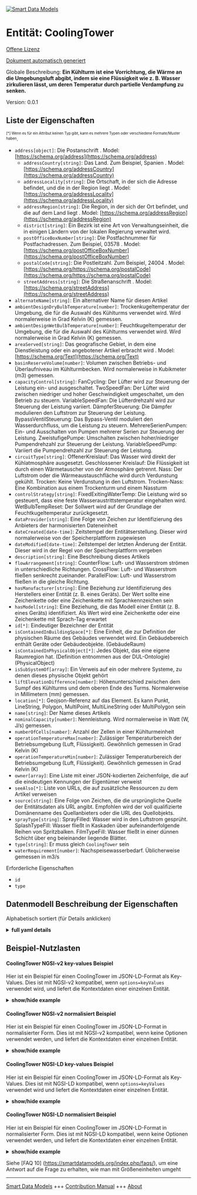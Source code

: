 <!-- 10-Header -->    
[![Smart Data Models](https://smartdatamodels.org/wp-content/uploads/2022/01/SmartDataModels_logo.png "Logo")](https://smartdatamodels.org)    
Entität: CoolingTower    
=====================<!-- /10-Header -->    
<!-- 15-License -->    
[Offene Lizenz](https://github.com/smart-data-models//dataModel.S4BLDG/blob/master/CoolingTower/LICENSE.md)    
[Dokument automatisch generiert](https://docs.google.com/presentation/d/e/2PACX-1vTs-Ng5dIAwkg91oTTUdt8ua7woBXhPnwavZ0FxgR8BsAI_Ek3C5q97Nd94HS8KhP-r_quD4H0fgyt3/pub?start=false&loop=false&delayms=3000#slide=id.gb715ace035_0_60)    
<!-- /15-License -->    
<!-- 20-Description -->    
Globale Beschreibung: **Ein Kühlturm ist eine Vorrichtung, die Wärme an die Umgebungsluft abgibt, indem sie eine Flüssigkeit wie z. B. Wasser zirkulieren lässt, um deren Temperatur durch partielle Verdampfung zu senken.**    
Version: 0.0.1    
<!-- /20-Description -->    
<!-- 30-PropertiesList -->    
## Liste der Eigenschaften    
<sup><sub>[*] Wenn es für ein Attribut keinen Typ gibt, kann es mehrere Typen oder verschiedene Formate/Muster haben</sub></sup>.    
- `address[object]`: Die Postanschrift  . Model: [https://schema.org/address](https://schema.org/address)	- `addressCountry[string]`: Das Land. Zum Beispiel, Spanien  . Model: [https://schema.org/addressCountry](https://schema.org/addressCountry)    
	- `addressLocality[string]`: Die Ortschaft, in der sich die Adresse befindet, und die in der Region liegt  . Model: [https://schema.org/addressLocality](https://schema.org/addressLocality)    
	- `addressRegion[string]`: Die Region, in der sich der Ort befindet, und die auf dem Land liegt  . Model: [https://schema.org/addressRegion](https://schema.org/addressRegion)    
	- `district[string]`: Ein Bezirk ist eine Art von Verwaltungseinheit, die in einigen Ländern von der lokalen Regierung verwaltet wird.      
	- `postOfficeBoxNumber[string]`: Die Postfachnummer für Postfachadressen. Zum Beispiel, 03578  . Model: [https://schema.org/postOfficeBoxNumber](https://schema.org/postOfficeBoxNumber)    
	- `postalCode[string]`: Die Postleitzahl. Zum Beispiel, 24004  . Model: [https://schema.org/https://schema.org/postalCode](https://schema.org/https://schema.org/postalCode)    
	- `streetAddress[string]`: Die Straßenanschrift  . Model: [https://schema.org/streetAddress](https://schema.org/streetAddress)    
- `alternateName[string]`: Ein alternativer Name für diesen Artikel  - `ambientDesignDryBulbTemperature[number]`: Trockenkugeltemperatur der Umgebung, die für die Auswahl des Kühlturms verwendet wird. Wird normalerweise in Grad Kelvin (K) gemessen.  - `ambientDesignWetBulbTemperature[number]`: Feuchtkugeltemperatur der Umgebung, die für die Auswahl des Kühlturms verwendet wird. Wird normalerweise in Grad Kelvin (K) gemessen.  - `areaServed[string]`: Das geografische Gebiet, in dem eine Dienstleistung oder ein angebotener Artikel erbracht wird  . Model: [https://schema.org/Text](https://schema.org/Text)- `basinReserveVolume[number]`: Volumen zwischen Betriebs- und Überlaufniveau im Kühlturmbecken. Wird normalerweise in Kubikmeter (m3) gemessen.  - `capacityControl[string]`: FanCycling: Der Lüfter wird zur Steuerung der Leistung ein- und ausgeschaltet. TwoSpeedFan: Der Lüfter wird zwischen niedriger und hoher Geschwindigkeit umgeschaltet, um den Betrieb zu steuern. VariableSpeedFan: Die Lüfterdrehzahl wird zur Steuerung der Leistung variiert. DämpferSteuerung: Die Dämpfer modulieren den Luftstrom zur Steuerung der Leistung. BypassVentilSteuerung: Das Bypass-Ventil moduliert den Wasserdurchfluss, um die Leistung zu steuern. MehrereSerienPumpen: Ein- und Ausschalten von Pumpen mehrerer Serien zur Steuerung der Leistung. ZweistufigePumpe: Umschalten zwischen hoher/niedriger Pumpendrehzahl zur Steuerung der Leistung. VariableSpeedPump: Variiert die Pumpendrehzahl zur Steuerung der Leistung.  - `circuitType[string]`: OffenerKreislauf: Das Wasser wird direkt der Kühlatmosphäre ausgesetzt. Geschlossener Kreislauf: Die Flüssigkeit ist durch einen Wärmetauscher von der Atmosphäre getrennt. Nass: Der Luftstrom oder die Wärmeaustauschfläche wird durch Verdunstung gekühlt. Trocken: Keine Verdunstung in den Luftstrom. Trocken-Nass: Eine Kombination aus einem Trockenturm und einem Nassturm  - `controlStrategy[string]`: FixedExitingWaterTemp: Die Leistung wird so gesteuert, dass eine feste Wasseraustrittstemperatur eingehalten wird. WetBulbTempReset: Der Sollwert wird auf der Grundlage der Feuchtkugeltemperatur zurückgesetzt.  - `dataProvider[string]`: Eine Folge von Zeichen zur Identifizierung des Anbieters der harmonisierten Dateneinheit  - `dateCreated[date-time]`: Zeitstempel der Entitätserstellung. Dieser wird normalerweise von der Speicherplattform zugewiesen  - `dateModified[date-time]`: Zeitstempel der letzten Änderung der Entität. Dieser wird in der Regel von der Speicherplattform vergeben  - `description[string]`: Eine Beschreibung dieses Artikels  - `flowArrangement[string]`: CounterFlow: Luft- und Wasserstrom strömen in unterschiedliche Richtungen. CrossFlow: Luft- und Wasserstrom fließen senkrecht zueinander. ParallelFlow: Luft- und Wasserstrom fließen in die gleiche Richtung.  - `hasManufacturer[string]`: Eine Beziehung zur Identifizierung des Herstellers einer Entität (z. B. eines Geräts). Der Wert sollte eine Zeichenkette oder eine Zeichenkette mit Sprachkennzeichen sein  - `hasModel[string]`: Eine Beziehung, die das Modell einer Entität (z. B. eines Geräts) identifiziert. Als Wert wird eine Zeichenkette oder eine Zeichenkette mit Sprach-Tag erwartet  - `id[*]`: Eindeutiger Bezeichner der Entität  - `isContainedInBuildingSpace[*]`: Eine Einheit, die zur Definition der physischen Räume des Gebäudes verwendet wird. Ein Gebäudebereich enthält Geräte oder Gebäudeobjekte. (GebäudeRaum)  - `isContainedInPhysicalObject[*]`: Jedes Objekt, das eine eigene Raumregion hat.  (Definition entnommen aus der DUL-Ontologie) (PhysicalObject)  - `isSubSystemOf[array]`: Ein Verweis auf ein oder mehrere Systeme, zu denen dieses physische Objekt gehört  - `liftElevationDifference[number]`: Höhenunterschied zwischen dem Sumpf des Kühlturms und dem oberen Ende des Turms. Normalerweise in Millimetern (mm) gemessen.  - `location[*]`: Geojson-Referenz auf das Element. Es kann Punkt, LineString, Polygon, MultiPoint, MultiLineString oder MultiPolygon sein  - `name[string]`: Der Name dieses Artikels  - `nominalCapacity[number]`: Nennleistung. Wird normalerweise in Watt (W, J/s) gemessen.  - `numberOfCells[number]`: Anzahl der Zellen in einer Kühlturmeinheit  - `operationTemperatureMax[number]`: Zulässiger Temperaturbereich der Betriebsumgebung (Luft, Flüssigkeit). Gewöhnlich gemessen in Grad Kelvin (K)  - `operationTemperatureMin[number]`: Zulässiger Temperaturbereich der Betriebsumgebung (Luft, Flüssigkeit). Gewöhnlich gemessen in Grad Kelvin (K)  - `owner[array]`: Eine Liste mit einer JSON-kodierten Zeichenfolge, die auf die eindeutigen Kennungen der Eigentümer verweist  - `seeAlso[*]`: Liste von URLs, die auf zusätzliche Ressourcen zu dem Artikel verweisen  - `source[string]`: Eine Folge von Zeichen, die die ursprüngliche Quelle der Entitätsdaten als URL angibt. Empfohlen wird der voll qualifizierte Domänenname des Quellanbieters oder die URL des Quellobjekts.  - `sprayType[string]`: SprayFilled: Wasser wird in den Luftstrom gesprüht. SplashTypeFill: Wasser fließt in Kaskaden über aufeinanderfolgende Reihen von Spritzbalken. FilmTypeFill: Wasser fließt in einer dünnen Schicht über eng beieinander liegende Blätter.  - `type[string]`: Er muss gleich `CoolingTower` sein  - `waterRequirement[number]`: Nachspeisewasserbedarf. Üblicherweise gemessen in m3/s  <!-- /30-PropertiesList -->    
<!-- 35-RequiredProperties -->    
Erforderliche Eigenschaften    
- `id`  - `type`  <!-- /35-RequiredProperties -->    
<!-- 40-RequiredProperties -->    
<!-- /40-RequiredProperties -->    
<!-- 50-DataModelHeader -->    
## Datenmodell Beschreibung der Eigenschaften    
Alphabetisch sortiert (für Details anklicken)    
<!-- /50-DataModelHeader -->    
<!-- 60-ModelYaml -->    
<details><summary><strong>full yaml details</strong></summary>      
```yaml    
CoolingTower:      
  description: A cooling tower is a device which rejects heat to ambient air by circulating a fluid such as water through it to reduce its temperature by partial evaporation.      
  properties:      
    address:      
      description: The mailing address      
      properties:      
        addressCountry:      
          description: 'The country. For example, Spain'      
          type: string      
          x-ngsi:      
            model: https://schema.org/addressCountry      
            type: Property      
        addressLocality:      
          description: 'The locality in which the street address is, and which is in the region'      
          type: string      
          x-ngsi:      
            model: https://schema.org/addressLocality      
            type: Property      
        addressRegion:      
          description: 'The region in which the locality is, and which is in the country'      
          type: string      
          x-ngsi:      
            model: https://schema.org/addressRegion      
            type: Property      
        district:      
          description: 'A district is a type of administrative division that, in some countries, is managed by the local government'      
          type: string      
          x-ngsi:      
            type: Property      
        postOfficeBoxNumber:      
          description: 'The post office box number for PO box addresses. For example, 03578'      
          type: string      
          x-ngsi:      
            model: https://schema.org/postOfficeBoxNumber      
            type: Property      
        postalCode:      
          description: 'The postal code. For example, 24004'      
          type: string      
          x-ngsi:      
            model: https://schema.org/https://schema.org/postalCode      
            type: Property      
        streetAddress:      
          description: The street address      
          type: string      
          x-ngsi:      
            model: https://schema.org/streetAddress      
            type: Property      
        streetNr:      
          description: Number identifying a specific property on a public street      
          type: string      
          x-ngsi:      
            type: Property      
      type: object      
      x-ngsi:      
        model: https://schema.org/address      
        type: Property      
    alternateName:      
      description: An alternative name for this item      
      type: string      
      x-ngsi:      
        type: Property      
    ambientDesignDryBulbTemperature:      
      description: Ambient design dry bulb temperature used for selecting the cooling tower. Usually measured in degrees Kelvin (K)      
      type: number      
      x-ngsi:      
        type: Property      
    ambientDesignWetBulbTemperature:      
      description: Ambient design wet bulb temperature used for selecting the cooling tower. Usually measured in degrees Kelvin (K)      
      type: number      
      x-ngsi:      
        type: Property      
    areaServed:      
      description: The geographic area where a service or offered item is provided      
      type: string      
      x-ngsi:      
        model: https://schema.org/Text      
        type: Property      
    basinReserveVolume:      
      description: Volume between operating and overflow levels in cooling tower basin. Usually measured in cubic metre (m3)      
      type: number      
      x-ngsi:      
        type: Property      
    capacityControl:      
      description: 'FanCycling: Fan is cycled on and off to control duty. TwoSpeedFan: Fan is switched between low and high speed to control duty. VariableSpeedFan: Fan speed is varied to control duty. DampersControl: Dampers modulate the air flow to control duty. BypassValveControl: Bypass valve modulates the water flow to control duty. MultipleSeriesPumps: Turn on/off multiple series pump to control duty. TwoSpeedPump: Switch between high/low pump speed to control duty. VariableSpeedPump: vary pump speed to control duty'      
      type: string      
      x-ngsi:      
        type: Property      
    circuitType:      
      description: 'OpenCircuit: Exposes water directly to the cooling atmosphere. CloseCircuit: The fluid is separated from the atmosphere by a heat exchanger. Wet: The air stream or the heat exchange surface is evaporatively cooled. Dry: No evaporation into the air stream. DryWet: A combination of a dry tower and a wet tower'      
      type: string      
      x-ngsi:      
        type: Property      
    controlStrategy:      
      description: 'FixedExitingWaterTemp: The capacity is controlled to maintain a fixed exiting water temperature. WetBulbTempReset: The set-point is reset based on the wet-bulb temperature'      
      type: string      
      x-ngsi:      
        type: Property      
    dataProvider:      
      description: A sequence of characters identifying the provider of the harmonised data entity      
      type: string      
      x-ngsi:      
        type: Property      
    dateCreated:      
      description: Entity creation timestamp. This will usually be allocated by the storage platform      
      format: date-time      
      type: string      
      x-ngsi:      
        type: Property      
    dateModified:      
      description: Timestamp of the last modification of the entity. This will usually be allocated by the storage platform      
      format: date-time      
      type: string      
      x-ngsi:      
        type: Property      
    description:      
      description: A description of this item      
      type: string      
      x-ngsi:      
        type: Property      
    flowArrangement:      
      description: 'CounterFlow: Air and water flow enter in different directions. CrossFlow: Air and water flow are perpendicular. ParallelFlow: air and water flow enter in same directions'      
      type: string      
      x-ngsi:      
        type: Property      
    hasManufacturer:      
      description: 'A relationship identifying the manufacturer of an entity (e.g., device). The value is expected to be a string or a string with language tag'      
      type: string      
      x-ngsi:      
        type: Property      
    hasModel:      
      description: 'A relationship identifying the model of an entity (e.g., device). The value is expected to be a string or a string with language tag'      
      type: string      
      x-ngsi:      
        type: Property      
    id:      
      anyOf:      
        - description: Identifier format of any NGSI entity      
          maxLength: 256      
          minLength: 1      
          pattern: ^[\w\-\.\{\}\$\+\*\[\]`|~^@!,:\\]+$      
          type: string      
          x-ngsi:      
            type: Property      
        - description: Identifier format of any NGSI entity      
          format: uri      
          type: string      
          x-ngsi:      
            type: Property      
      description: Unique identifier of the entity      
      x-ngsi:      
        type: Property      
    isContainedInBuildingSpace:      
      anyOf:      
        - description: Identifier format of any NGSI entity      
          maxLength: 256      
          minLength: 1      
          pattern: ^[\w\-\.\{\}\$\+\*\[\]`|~^@!,:\\]+$      
          type: string      
          x-ngsi:      
            type: Property      
        - description: Identifier format of any NGSI entity      
          format: uri      
          type: string      
          x-ngsi:      
            type: Property      
      description: An entity used to define the physical spaces of the building. A building space contains devices or building objects. (BuildingSpace)      
      x-ngsi:      
        type: Property      
    isContainedInPhysicalObject:      
      anyOf:      
        - description: Identifier format of any NGSI entity      
          maxLength: 256      
          minLength: 1      
          pattern: ^[\w\-\.\{\}\$\+\*\[\]`|~^@!,:\\]+$      
          type: string      
          x-ngsi:      
            type: Property      
        - description: Identifier format of any NGSI entity      
          format: uri      
          type: string      
          x-ngsi:      
            type: Property      
      description: Any Object that has a proper space region.  (Definition extracted from DUL ontology) (PhysicalObject)      
      x-ngsi:      
        type: Property      
    isSubSystemOf:      
      description: A reference to a system(s) that this Physical Object is part of      
      items:      
        anyOf:      
          - description: Identifier format of any NGSI entity      
            maxLength: 256      
            minLength: 1      
            pattern: ^[\w\-\.\{\}\$\+\*\[\]`|~^@!,:\\]+$      
            type: string      
            x-ngsi:      
              type: Property      
          - description: Identifier format of any NGSI entity      
            format: uri      
            type: string      
            x-ngsi:      
              type: Property      
        description: Unique identifier of the entity      
        x-ngsi:      
          type: Property      
      type: array      
      x-ngsi:      
        type: Relationship      
    liftElevationDifference:      
      description: Elevation difference between cooling tower sump and the top of the tower. Usually measured in millimeters (mm)      
      type: number      
      x-ngsi:      
        type: Property      
    location:      
      description: 'Geojson reference to the item. It can be Point, LineString, Polygon, MultiPoint, MultiLineString or MultiPolygon'      
      oneOf:      
        - description: Geojson reference to the item. Point      
          properties:      
            bbox:      
              items:      
                type: number      
              minItems: 4      
              type: array      
            coordinates:      
              items:      
                type: number      
              minItems: 2      
              type: array      
            type:      
              enum:      
                - Point      
              type: string      
          required:      
            - type      
            - coordinates      
          title: GeoJSON Point      
          type: object      
          x-ngsi:      
            type: GeoProperty      
        - description: Geojson reference to the item. LineString      
          properties:      
            bbox:      
              items:      
                type: number      
              minItems: 4      
              type: array      
            coordinates:      
              items:      
                items:      
                  type: number      
                minItems: 2      
                type: array      
              minItems: 2      
              type: array      
            type:      
              enum:      
                - LineString      
              type: string      
          required:      
            - type      
            - coordinates      
          title: GeoJSON LineString      
          type: object      
          x-ngsi:      
            type: GeoProperty      
        - description: Geojson reference to the item. Polygon      
          properties:      
            bbox:      
              items:      
                type: number      
              minItems: 4      
              type: array      
            coordinates:      
              items:      
                items:      
                  items:      
                    type: number      
                  minItems: 2      
                  type: array      
                minItems: 4      
                type: array      
              type: array      
            type:      
              enum:      
                - Polygon      
              type: string      
          required:      
            - type      
            - coordinates      
          title: GeoJSON Polygon      
          type: object      
          x-ngsi:      
            type: GeoProperty      
        - description: Geojson reference to the item. MultiPoint      
          properties:      
            bbox:      
              items:      
                type: number      
              minItems: 4      
              type: array      
            coordinates:      
              items:      
                items:      
                  type: number      
                minItems: 2      
                type: array      
              type: array      
            type:      
              enum:      
                - MultiPoint      
              type: string      
          required:      
            - type      
            - coordinates      
          title: GeoJSON MultiPoint      
          type: object      
          x-ngsi:      
            type: GeoProperty      
        - description: Geojson reference to the item. MultiLineString      
          properties:      
            bbox:      
              items:      
                type: number      
              minItems: 4      
              type: array      
            coordinates:      
              items:      
                items:      
                  items:      
                    type: number      
                  minItems: 2      
                  type: array      
                minItems: 2      
                type: array      
              type: array      
            type:      
              enum:      
                - MultiLineString      
              type: string      
          required:      
            - type      
            - coordinates      
          title: GeoJSON MultiLineString      
          type: object      
          x-ngsi:      
            type: GeoProperty      
        - description: Geojson reference to the item. MultiLineString      
          properties:      
            bbox:      
              items:      
                type: number      
              minItems: 4      
              type: array      
            coordinates:      
              items:      
                items:      
                  items:      
                    items:      
                      type: number      
                    minItems: 2      
                    type: array      
                  minItems: 4      
                  type: array      
                type: array      
              type: array      
            type:      
              enum:      
                - MultiPolygon      
              type: string      
          required:      
            - type      
            - coordinates      
          title: GeoJSON MultiPolygon      
          type: object      
          x-ngsi:      
            type: GeoProperty      
      x-ngsi:      
        type: GeoProperty      
    name:      
      description: The name of this item      
      type: string      
      x-ngsi:      
        type: Property      
    nominalCapacity:      
      description: 'Nominal capacity. Usually measured in Watts (W, J/s)'      
      type: number      
      x-ngsi:      
        type: Property      
    numberOfCells:      
      description: Number of cells in one cooling tower unit      
      type: number      
      x-ngsi:      
        type: Property      
    operationTemperatureMax:      
      description: 'Allowable operation ambient (air, fluid) temperature range. Usually measured in degrees Kelvin (K)'      
      type: number      
      x-ngsi:      
        type: Property      
    operationTemperatureMin:      
      description: 'Allowable operation ambient (air, fluid) temperature range. Usually measured in degrees Kelvin (K)'      
      type: number      
      x-ngsi:      
        type: Property      
    owner:      
      description: A List containing a JSON encoded sequence of characters referencing the unique Ids of the owner(s)      
      items:      
        anyOf:      
          - description: Identifier format of any NGSI entity      
            maxLength: 256      
            minLength: 1      
            pattern: ^[\w\-\.\{\}\$\+\*\[\]`|~^@!,:\\]+$      
            type: string      
            x-ngsi:      
              type: Property      
          - description: Identifier format of any NGSI entity      
            format: uri      
            type: string      
            x-ngsi:      
              type: Property      
        description: Unique identifier of the entity      
        x-ngsi:      
          type: Property      
      type: array      
      x-ngsi:      
        type: Property      
    seeAlso:      
      description: list of uri pointing to additional resources about the item      
      oneOf:      
        - items:      
            format: uri      
            type: string      
          minItems: 1      
          type: array      
        - format: uri      
          type: string      
      x-ngsi:      
        type: Property      
    source:      
      description: 'A sequence of characters giving the original source of the entity data as a URL. Recommended to be the fully qualified domain name of the source provider, or the URL to the source object'      
      type: string      
      x-ngsi:      
        type: Property      
    sprayType:      
      description: 'SprayFilled: Water is sprayed into airflow. SplashTypeFill: water cascades over successive rows of splash bars. FilmTypeFill: water flows in a thin layer over closely spaced sheets'      
      type: string      
      x-ngsi:      
        type: Property      
    type:      
      description: It must be equal to `CoolingTower`      
      enum:      
        - CoolingTower      
      type: string      
      x-ngsi:      
        type: Property      
    waterRequirement:      
      description: Make-up water requirement. Usually measured in m3/s      
      type: number      
      x-ngsi:      
        type: Property      
  required:      
    - id      
    - type      
  type: object      
  x-derived-from: "https://saref.etsi.org/saref4bldg/v1.1.2/#s4bldg:CoolingTower"      
  x-disclaimer: 'Redistribution and use in source and binary forms, with or without modification, are permitted  provided that the license conditions are met. Copyleft (c) 2022 Contributors to Smart Data Models Program'      
  x-license-url: https://github.com/smart-data-models/dataModel.S4BLDG/blob/master/CoolingTower/LICENSE.md      
  x-model-schema: https://smart-data-models.github.com/dataModel.SAREF4BLDG/CoolingTower/schema.json      
  x-model-tags: SAREF CoolingTower      
  x-version: 0.0.1      
```    
</details>      
<!-- /60-ModelYaml -->    
<!-- 70-MiddleNotes -->    
<!-- /70-MiddleNotes -->    
<!-- 80-Examples -->    
## Beispiel-Nutzlasten    
#### CoolingTower NGSI-v2 key-values Beispiel    
Hier ist ein Beispiel für einen CoolingTower im JSON-LD-Format als Key-Values. Dies ist mit NGSI-v2 kompatibel, wenn `options=keyValues` verwendet wird, und liefert die Kontextdaten einer einzelnen Entität.    
<details><summary><strong>show/hide example</strong></summary>      
```json  
{  
  "id": "urn:ngsi-ld:CoolingTower:c628d24d-5b25-4b99-838e-35676956d307",  
  "type": "CoolingTower",  
  "ambientDesignDryBulbTemperature": 0.7275209381168831,  
  "ambientDesignWetBulbTemperature": 0.8419497776651206,  
  "basinReserveVolume": 0.9886525691530367,  
  "capacityControl": "Lead",  
  "circuitType": "virtual",  
  "controlStrategy": "Harbors",  
  "flowArrangement": "Extensions",  
  "liftElevationDifference": 0.9337996577856725,  
  "nominalCapacity": 0.8043496896372141,  
  "numberOfCells": 0.03361385186991317,  
  "operationTemperatureMax": 0.7125610456321683,  
  "operationTemperatureMin": 0.3015974804386986,  
  "sprayType": "programming",  
  "waterRequirement": 0.1817597423361893,  
  "isContainedInBuildingSpace": "urn:ngsi-ld:BuildingSpace:6871b1ec-cfce-4a60-83c2-9f07b13d1703",  
  "isContainedInPhysicalObject": "urn:ngsi-ld:PhysicalObject:e2a48930-276e-4972-9283-82fbc22faf85",  
  "isSubSystemOf": [  
    "urn:ngsi-ld:System:aea47887-bc5b-47c3-aeb0-870506d76580",  
    "urn:ngsi-ld:System:2791b628-8fc1-4ec1-91a7-26efbbc892a3",  
    "urn:ngsi-ld:System:c0623c49-ae1f-4772-9323-a94078dbdb86"  
  ],  
  "hasManufacturer": "CoolingTower Company Inc.",  
  "hasModel": "CoolingTower 0.1.2",  
  "dateCreated": "2023-01-26T12:17:43Z",  
  "dateModified": "2023-01-25T16:13:00Z",  
  "source": "Import",  
  "name": "CoolingTower",  
  "alternateName": "CoolingTower type 2",  
  "description": "CoolingTower of limited CoolingTower types",  
  "dataProvider": "IFC file"  
}  
```  
</details>    
#### CoolingTower NGSI-v2 normalisiert Beispiel    
Hier ist ein Beispiel für einen CoolingTower im JSON-LD-Format in normalisierter Form. Dies ist mit NGSI-v2 kompatibel, wenn keine Optionen verwendet werden, und liefert die Kontextdaten einer einzelnen Entität.    
<details><summary><strong>show/hide example</strong></summary>      
```json  
{  
  "id": "urn:ngsi-ld:CoolingTower:7995c5cf-c8c3-4e42-92db-6dd840796eae",  
  "type": "CoolingTower",  
  "ambientDesignDryBulbTemperature": {  
    "type": "Number",  
    "value": 0.36789185492213194  
  },  
  "ambientDesignWetBulbTemperature": {  
    "type": "Number",  
    "value": 0.1490037569659941  
  },  
  "basinReserveVolume": {  
    "type": "Number",  
    "value": 0.9142388286093716  
  },  
  "capacityControl": {  
    "type": "Text",  
    "value": "next-generation"  
  },  
  "circuitType": {  
    "type": "Text",  
    "value": "morph"  
  },  
  "controlStrategy": {  
    "type": "Text",  
    "value": "Concrete"  
  },  
  "flowArrangement": {  
    "type": "Text",  
    "value": "access"  
  },  
  "liftElevationDifference": {  
    "type": "Number",  
    "value": 0.6134421322995507  
  },  
  "nominalCapacity": {  
    "type": "Number",  
    "value": 0.14285208313177855  
  },  
  "numberOfCells": {  
    "type": "Number",  
    "value": 0.9307947920697038  
  },  
  "operationTemperatureMax": {  
    "type": "Number",  
    "value": 0.33271163839338236  
  },  
  "operationTemperatureMin": {  
    "type": "Number",  
    "value": 0.8346930607066967  
  },  
  "sprayType": {  
    "type": "Text",  
    "value": "synthesizing"  
  },  
  "waterRequirement": {  
    "type": "Number",  
    "value": 0.6749365729986966  
  },  
  "isContainedInBuildingSpace": {  
    "type": "Text",  
    "value": "urn:ngsi-ld:BuildingSpace:e1c9dc03-9887-49df-9577-a24218339c39"  
  },  
  "isContainedInPhysicalObject": {  
    "type": "Text",  
    "value": "urn:ngsi-ld:PhysicalObject:d6e1c0cc-a656-4343-8572-21de93d365ba"  
  },  
  "isSubSystemOf": {  
    "type": "StructuredValue",  
    "value": [  
      "urn:ngsi-ld:System:972d1b4b-ab6d-474c-a742-c75822d6c7b8",  
      "urn:ngsi-ld:System:8c7d509c-66b4-4504-ad2e-d7ec82146ba2",  
      "urn:ngsi-ld:System:42d552ca-9fdd-4838-804e-41f34d6f61f7"  
    ]  
  },  
  "hasManufacturer": {  
    "type": "Text",  
    "value": "CoolingTower Company Inc."  
  },  
  "hasModel": {  
    "type": "Text",  
    "value": "CoolingTower 0.1.2"  
  },  
  "dateCreated": {  
    "type": "DateTime",  
    "value": "2023-01-25T21:28:15.4871264+01:00"  
  },  
  "dateModified": {  
    "type": "DateTime",  
    "value": "2023-01-26T13:03:39.0857574+01:00"  
  },  
  "source": {  
    "type": "Text",  
    "value": "Import"  
  },  
  "name": {  
    "type": "Text",  
    "value": "CoolingTower"  
  },  
  "alternateName": {  
    "type": "Text",  
    "value": "CoolingTower type 2"  
  },  
  "description": {  
    "type": "Text",  
    "value": "CoolingTower of limited CoolingTower types"  
  },  
  "dataProvider": {  
    "type": "Text",  
    "value": "IFC file"  
  }  
}  
```  
</details>    
#### CoolingTower NGSI-LD key-values Beispiel    
Hier ist ein Beispiel für einen CoolingTower im JSON-LD-Format als Key-Values. Dies ist mit NGSI-LD kompatibel, wenn `options=keyValues` verwendet wird und liefert die Kontextdaten einer einzelnen Entität.    
<details><summary><strong>show/hide example</strong></summary>      
```json  
{  
  "id": "urn:ngsi-ld:CoolingTower:c628d24d-5b25-4b99-838e-35676956d307",  
  "type": "CoolingTower",  
  "ambientDesignDryBulbTemperature": 0.7275209381168831,  
  "ambientDesignWetBulbTemperature": 0.8419497776651206,  
  "basinReserveVolume": 0.9886525691530367,  
  "capacityControl": "Lead",  
  "circuitType": "virtual",  
  "controlStrategy": "Harbors",  
  "flowArrangement": "Extensions",  
  "liftElevationDifference": 0.9337996577856725,  
  "nominalCapacity": 0.8043496896372141,  
  "numberOfCells": 0.03361385186991317,  
  "operationTemperatureMax": 0.7125610456321683,  
  "operationTemperatureMin": 0.3015974804386986,  
  "sprayType": "programming",  
  "waterRequirement": 0.1817597423361893,  
  "isContainedInBuildingSpace": "urn:ngsi-ld:BuildingSpace:6871b1ec-cfce-4a60-83c2-9f07b13d1703",  
  "isContainedInPhysicalObject": "urn:ngsi-ld:PhysicalObject:e2a48930-276e-4972-9283-82fbc22faf85",  
  "isSubSystemOf": [  
    "urn:ngsi-ld:System:aea47887-bc5b-47c3-aeb0-870506d76580",  
    "urn:ngsi-ld:System:2791b628-8fc1-4ec1-91a7-26efbbc892a3",  
    "urn:ngsi-ld:System:c0623c49-ae1f-4772-9323-a94078dbdb86"  
  ],  
  "hasManufacturer": "CoolingTower Company Inc.",  
  "hasModel": "CoolingTower 0.1.2",  
  "dateCreated": "2023-01-26T12:17:43Z",  
  "dateModified": "2023-01-25T16:13:00Z",  
  "source": "Import",  
  "name": "CoolingTower",  
  "alternateName": "CoolingTower type 2",  
  "description": "CoolingTower of limited CoolingTower types",  
  "dataProvider": "IFC file",  
  "@context": [  
    "https://raw.githubusercontent.com/smart-data-models/dataModel.S4BLDG/master/context.jsonld",  
    "https://uri.etsi.org/ngsi-ld/v1/ngsi-ld-core-context.jsonld"  
  ]  
}  
```  
</details>    
#### CoolingTower NGSI-LD normalisiert Beispiel    
Hier ist ein Beispiel für einen CoolingTower im JSON-LD-Format in normalisierter Form. Dies ist mit NGSI-LD kompatibel, wenn keine Optionen verwendet werden, und liefert die Kontextdaten einer einzelnen Entität.    
<details><summary><strong>show/hide example</strong></summary>      
```json  
{  
  "id": "urn:ngsi-ld:CoolingTower:eb831bd2-82be-42c3-a0c9-a6c0a231e316",  
  "type": "CoolingTower",  
  "ambientDesignDryBulbTemperature": {  
    "type": "Property",  
    "unitCode": "K",  
    "observedAt": "2023-01-26T08:09:09Z",  
    "value": 0.9762464796853121  
  },  
  "ambientDesignWetBulbTemperature": {  
    "type": "Property",  
    "unitCode": "K",  
    "observedAt": "2023-01-25T14:29:40Z",  
    "value": 0.3062794162138128  
  },  
  "basinReserveVolume": {  
    "type": "Property",  
    "unitCode": "m3",  
    "observedAt": "2023-01-26T01:28:50Z",  
    "value": 0.9472477891325785  
  },  
  "capacityControl": {  
    "type": "Property",  
    "value": "input"  
  },  
  "circuitType": {  
    "type": "Property",  
    "value": "Mauritania"  
  },  
  "controlStrategy": {  
    "type": "Property",  
    "value": "Investor"  
  },  
  "flowArrangement": {  
    "type": "Property",  
    "value": "Direct"  
  },  
  "liftElevationDifference": {  
    "type": "Property",  
    "unitCode": "mm",  
    "observedAt": "2023-01-26T02:02:47Z",  
    "value": 0.36539365901818843  
  },  
  "nominalCapacity": {  
    "type": "Property",  
    "unitCode": "J/s",  
    "observedAt": "2023-01-25T22:40:21Z",  
    "value": 0.3624642546775261  
  },  
  "numberOfCells": {  
    "type": "Property",  
    "value": 0.5588013730579288  
  },  
  "operationTemperatureMax": {  
    "type": "Property",  
    "unitCode": "K",  
    "observedAt": "2023-01-25T23:30:50Z",  
    "value": 0.660338038211496  
  },  
  "operationTemperatureMin": {  
    "type": "Property",  
    "unitCode": "K",  
    "observedAt": "2023-01-25T23:56:27Z",  
    "value": 0.0877235060077185  
  },  
  "sprayType": {  
    "type": "Property",  
    "value": "Money Market Account"  
  },  
  "waterRequirement": {  
    "type": "Property",  
    "unitCode": "m3/s",  
    "observedAt": "2023-01-25T16:48:25Z",  
    "value": 0.40722633971933253  
  },  
  "isContainedInBuildingSpace": {  
    "type": "Relationship",  
    "object": "urn:ngsi-ld:BuildingSpace:61ad4f84-a577-49d5-a088-aa301efa4ec6"  
  },  
  "isContainedInPhysicalObject": {  
    "type": "Relationship",  
    "object": "urn:ngsi-ld:PhysicalObject:f02a5bc4-2f87-4ff7-8dd7-fb61243128a1"  
  },  
  "isSubSystemOf": [  
    {  
      "type": "Relationship",  
      "object": "urn:ngsi-ld:System:b9323186-933c-46fd-815f-7f025b04ca80"  
    },  
    {  
      "type": "Relationship",  
      "object": "urn:ngsi-ld:System:1cea31ba-2978-4af2-b717-5c2a98a431b4"  
    },  
    {  
      "type": "Relationship",  
      "object": "urn:ngsi-ld:System:13dbe647-863b-4b1f-b10c-1737310d7c51"  
    }  
  ],  
  "hasManufacturer": {  
    "type": "Property",  
    "value": "CoolingTower Company Inc."  
  },  
  "hasModel": {  
    "type": "Property",  
    "value": "CoolingTower 0.1.2"  
  },  
  "dateCreated": {  
    "type": "Property",  
    "value": "2023-01-25T23:05:59Z"  
  },  
  "dateModified": {  
    "type": "Property",  
    "value": "2023-01-25T18:47:19Z"  
  },  
  "source": {  
    "type": "Property",  
    "value": "Import"  
  },  
  "name": {  
    "type": "Property",  
    "value": "CoolingTower"  
  },  
  "alternateName": {  
    "type": "Property",  
    "value": "CoolingTower type 2"  
  },  
  "description": {  
    "type": "Property",  
    "value": "CoolingTower of limited CoolingTower types"  
  },  
  "dataProvider": {  
    "type": "Property",  
    "value": "IFC file"  
  },  
  "@context": [  
    "https://raw.githubusercontent.com/smart-data-models/dataModel.S4BLDG/master/context.jsonld",  
    "https://uri.etsi.org/ngsi-ld/v1/ngsi-ld-core-context.jsonld"  
  ]  
}  
```  
</details><!-- /80-Examples -->    
<!-- 90-FooterNotes -->    
<!-- /90-FooterNotes -->    
<!-- 95-Units -->    
Siehe [FAQ 10] (https://smartdatamodels.org/index.php/faqs/), um eine Antwort auf die Frage zu erhalten, wie man mit Größeneinheiten umgeht    
<!-- /95-Units -->    
<!-- 97-LastFooter -->    
---    
[Smart Data Models](https://smartdatamodels.org) +++ [Contribution Manual](https://bit.ly/contribution_manual) +++ [About](https://bit.ly/Introduction_SDM)<!-- /97-LastFooter -->    
